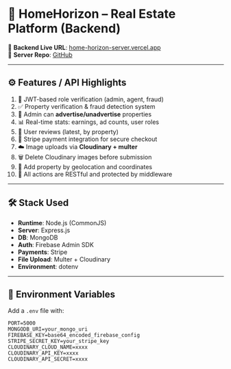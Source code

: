 # 🏡 HomeHorizon – Real Estate Platform (Backend)

🔗 **Backend Live URL**: [home-horizon-server.vercel.app](https://home-horizon-server.vercel.app)  
📁 **Server Repo**: [GitHub]()

---

## ⚙️ Features / API Highlights

1. 🔐 JWT-based role verification (admin, agent, fraud)
2. ✅ Property verification & fraud detection system
3. 📢 Admin can **advertise/unadvertise** properties
4. 📊 Real-time stats: earnings, ad counts, user roles
5. 📝 User reviews (latest, by property)
6. 🧾 Stripe payment integration for secure checkout
7. ☁️ Image uploads via **Cloudinary + multer**
8. 🗑️ Delete Cloudinary images before submission
9. 📍 Add property by geolocation and coordinates
10. 🔄 All actions are RESTful and protected by middleware

---

## 🛠 Stack Used

- **Runtime**: Node.js (CommonJS)
- **Server**: Express.js
- **DB**: MongoDB
- **Auth**: Firebase Admin SDK
- **Payments**: Stripe
- **File Upload**: Multer + Cloudinary
- **Environment**: dotenv

---

## 🔐 Environment Variables

Add a `.env` file with:

```env
PORT=5000
MONGODB_URI=your_mongo_uri
FIREBASE_KEY=base64_encoded_firebase_config
STRIPE_SECRET_KEY=your_stripe_key
CLOUDINARY_CLOUD_NAME=xxxx
CLOUDINARY_API_KEY=xxxx
CLOUDINARY_API_SECRET=xxxx
